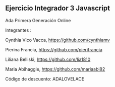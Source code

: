 ## Ejercicio Integrador 3 Javascript

Ada Primera Generación Online

Integrantes :

Cynthia Vico Vacca, https://github.com/cynthiamv

Pierina Francia, https://github.com/pierifrancia

Liliana Belliski, https://github.com/lia1810

Maria Abihaggle,  https://github.com/mariaabi82

Código de descuento: ADALOVELACE